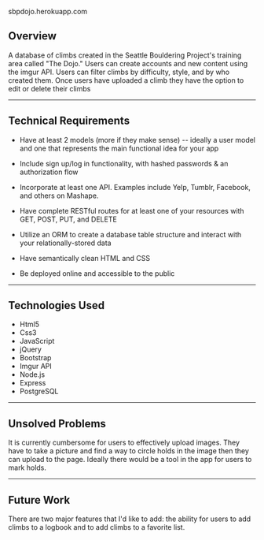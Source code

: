 sbpdojo.herokuapp.com

## Overview
A database of climbs created in the Seattle Bouldering Project's training area called "The Dojo." Users can create accounts and new content using the imgur API. Users can filter climbs by difficulty, style, and by who created them. Once users have uploaded a climb they have the option to edit or delete their climbs

***

## Technical Requirements






- Have at least 2 models (more if they make sense) -- ideally a user model and one that represents the main functional idea for your app
- Include sign up/log in functionality, with hashed passwords & an authorization flow
- Incorporate at least one API. Examples include Yelp, Tumblr, Facebook, and others on Mashape.
- Have complete RESTful routes for at least one of your resources with GET, POST, PUT, and DELETE
- Utilize an ORM to create a database table structure and interact with your relationally-stored data

- Have semantically clean HTML and CSS
- Be deployed online and accessible to the public

***

## Technologies Used
- Html5
- Css3
- JavaScript
- jQuery
- Bootstrap
- Imgur API
- Node.js
- Express
- PostgreSQL
***

## Unsolved Problems
It is currently cumbersome for users to effectively upload images. They have to take a picture and find a way to circle holds in the image then they can upload to the page. Ideally there would be a tool in the app for users to mark holds.
***

## Future Work
There are two major features that I'd like to add: the ability for users to add climbs to a logbook and to add climbs to a favorite list.
